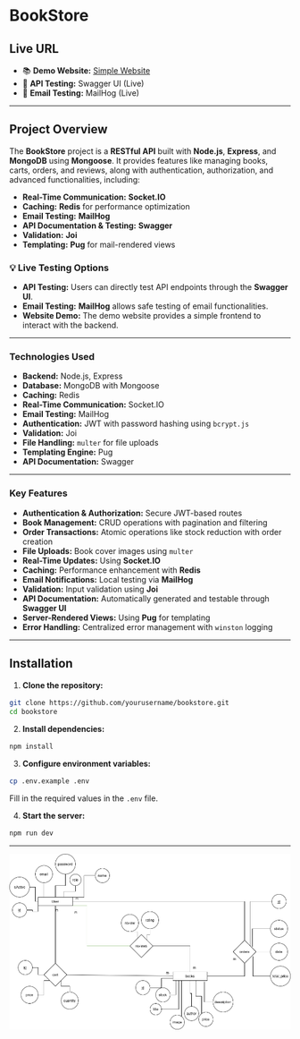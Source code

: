 # **BookStore**

## **Live URL**
- 📚 **Demo Website:** [Simple Website](http://iti-bookstore.s3-website-us-east-1.amazonaws.com/)
- 📑 **API Testing:** Swagger UI (Live)
- 📧 **Email Testing:** MailHog (Live)

---

## **Project Overview**
The **BookStore** project is a **RESTful API** built with **Node.js**, **Express**, and **MongoDB** using **Mongoose**. It provides features like managing books, carts, orders, and reviews, along with authentication, authorization, and advanced functionalities, including:

- **Real-Time Communication:** **Socket.IO**
- **Caching:** **Redis** for performance optimization
- **Email Testing:** **MailHog**
- **API Documentation & Testing:** **Swagger**
- **Validation:** **Joi**
- **Templating:** **Pug** for mail-rendered views

### 💡 **Live Testing Options**
- **API Testing:** Users can directly test API endpoints through the **Swagger UI**.
- **Email Testing:** **MailHog** allows safe testing of email functionalities.
- **Website Demo:** The demo website provides a simple frontend to interact with the backend.

---

### **Technologies Used**
- **Backend:** Node.js, Express
- **Database:** MongoDB with Mongoose
- **Caching:** Redis
- **Real-Time Communication:** Socket.IO
- **Email Testing:** MailHog
- **Authentication:** JWT with password hashing using `bcrypt.js`
- **Validation:** Joi
- **File Handling:** `multer` for file uploads
- **Templating Engine:** Pug
- **API Documentation:** Swagger

---

### **Key Features**
- **Authentication & Authorization:** Secure JWT-based routes
- **Book Management:** CRUD operations with pagination and filtering
- **Order Transactions:** Atomic operations like stock reduction with order creation
- **File Uploads:** Book cover images using `multer`
- **Real-Time Updates:** Using **Socket.IO**
- **Caching:** Performance enhancement with **Redis**
- **Email Notifications:** Local testing via **MailHog**
- **Validation:** Input validation using **Joi**
- **API Documentation:** Automatically generated and testable through **Swagger UI**
- **Server-Rendered Views:** Using **Pug** for templating
- **Error Handling:** Centralized error management with `winston` logging

---

## **Installation**
1. **Clone the repository:**
```bash
git clone https://github.com/yourusername/bookstore.git
cd bookstore
```

2. **Install dependencies:**
```bash
npm install
```

3. **Configure environment variables:**
```bash
cp .env.example .env
```
Fill in the required values in the `.env` file.

4. **Start the server:**
```bash
npm run dev
```

---

![ERD](./erd.png)
